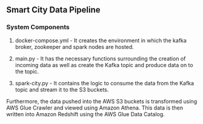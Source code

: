 ## Smart City Data Pipeline

### System Components

1. docker-compose.yml - It creates the environment in which the kafka broker, zookeeper and spark nodes are hosted.

2. main.py - It has the necessary functions surrounding the creation of incoming data as well as create the Kafka topic and produce data on to the topic.

3. spark-city.py - It contains the logic to consume the data from the Kafka topic and stream it to the S3 buckets.

Furthermore, the data pushed into the AWS S3 buckets is transformed using AWS Glue Crawler and viewed using Amazon Athena. This data is then written into Amazon Redshift using the AWS Glue Data Catalog.
